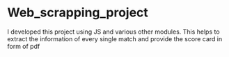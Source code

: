 # Web_scrapping_project
I developed this project using JS and various other modules. This helps to extract the information of every single match and provide the score card in form of pdf
